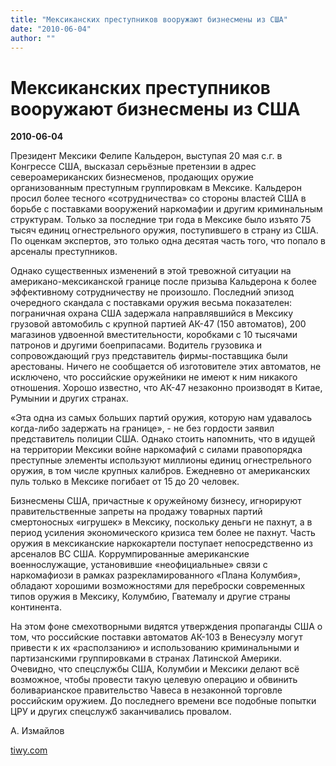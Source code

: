 ```yaml
---
title: "Мексиканских преступников вооружают бизнесмены из США"
date: "2010-06-04"
author: ""
---
```


# Мексиканских преступников вооружают бизнесмены из США

**2010-06-04** 

Президент Мексики Фелипе Кальдерон, выступая 20 мая с.г. в Конгрессе США, высказал серьёзные претензии в адрес североамериканских бизнесменов, продающих оружие организованным преступным группировкам в Мексике. Кальдерон просил более тесного «сотрудничества» со стороны властей США в борьбе с поставками вооружений наркомафии и другим криминальным структурам. Только за последние три года в Мексике было изъято 75 тысяч единиц огнестрельного оружия, поступившего в страну из США. По оценкам экспертов, это только одна десятая часть того, что попало в арсеналы преступников.

Однако существенных изменений в этой тревожной ситуации на американо-мексиканской границе после призыва Кальдерона к более эффективному сотрудничеству не произошло. Последний эпизод очередного скандала с поставками оружия весьма показателен: пограничная охрана США задержала направлявшийся в Мексику грузовой автомобиль с крупной партией АК-47 (150 автоматов), 200 магазинов удвоенной вместительности, коробками с 10 тысячами патронов и другими боеприпасами. Водитель грузовика и сопровождающий груз представитель фирмы-поставщика были арестованы. Ничего не сообщается об изготовителе этих автоматов, не исключено, что российские оружейники не имеют к ним никакого отношения. Хорошо известно, что АК-47 незаконно производят в Китае, Румынии и других странах.

«Эта одна из самых больших партий оружия, которую нам удавалось когда-либо задержать на границе», - не без гордости заявил представитель полиции США. Однако стоить напомнить, что в идущей на территории Мексики войне наркомафий с силами правопорядка преступные элементы используют миллионы единиц огнестрельного оружия, в том числе крупных калибров. Ежедневно от американских пуль только в Мексике погибает от 15 до 20 человек.

Бизнесмены США, причастные к оружейному бизнесу, игнорируют правительственные запреты на продажу товарных партий смертоносных «игрушек» в Мексику, поскольку деньги не пахнут, а в период усиления экономического кризиса тем более не пахнут. Часть оружия в мексиканские наркокартели поступает непосредственно из арсеналов ВС США. Коррумпированные американские военнослужащие, установившие «неофициальные» связи с наркомафиози в рамках разрекламированного «Плана Колумбия», обладают хорошими возможностями для переброски современных типов оружия в Мексику, Колумбию, Гватемалу и другие страны континента.

На этом фоне смехотворными видятся утверждения пропаганды США о том, что российские поставки автоматов АК-103 в Венесуэлу могут привести к их «расползанию» и использованию криминальными и партизанскими группировками в странах Латинской Америки. Очевидно, что спецслужбы США, Колумбии и Мексики делают всё возможное, чтобы провести такую целевую операцию и обвинить боливарианское правительство Чавеса в незаконной торговле российским оружием. До последнего времени все подобные попытки ЦРУ и других спецслужб заканчивались провалом.

А. Измайлов

[tiwy.com](http://tiwy.com/leer.phtml?id=4799)